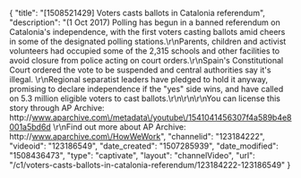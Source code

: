 {
    "title": "[1508521429] Voters casts ballots in Catalonia referendum",
    "description": "(1 Oct 2017) Polling has begun in a banned referendum on Catalonia's independence, with the first voters casting ballots amid cheers in some of the designated polling stations.\r\nParents, children and activist volunteers had occupied some of the 2,315 schools and other facilities to avoid closure from police acting on court orders.\r\nSpain's Constitutional Court ordered the vote to be suspended and central authorities say it's illegal. \r\nRegional separatist leaders have pledged to hold it anyway, promising to declare independence if the \"yes\" side wins, and have called on 5.3 million eligible voters to cast ballots.\r\n\r\n\r\nYou can license this story through AP Archive: http:\/\/www.aparchive.com\/metadata\/youtube\/1541041456307f4a589b4e8001a5bd6d \r\nFind out more about AP Archive: http:\/\/www.aparchive.com\/HowWeWork",
    "channelid": "123184222",
    "videoid": "123186549",
    "date_created": "1507285939",
    "date_modified": "1508436473",
    "type": "captivate",
    "layout": "channelVideo",
    "url": "\/c1\/voters-casts-ballots-in-catalonia-referendum\/123184222-123186549"
}
